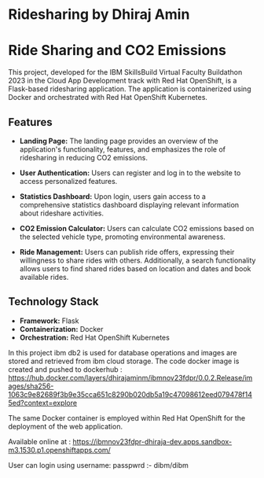 # Ridesharing by Dhiraj Amin

# Ride Sharing and CO2 Emissions

This project, developed for the IBM SkillsBuild Virtual Faculty Buildathon 2023 in the Cloud App Development track with Red Hat OpenShift, is a Flask-based ridesharing application. The application is containerized using Docker and orchestrated with Red Hat OpenShift Kubernetes.

## Features

- **Landing Page:** The landing page provides an overview of the application's functionality, features, and emphasizes the role of ridesharing in reducing CO2 emissions.

- **User Authentication:** Users can register and log in to the website to access personalized features.

- **Statistics Dashboard:** Upon login, users gain access to a comprehensive statistics dashboard displaying relevant information about rideshare activities.

- **CO2 Emission Calculator:** Users can calculate CO2 emissions based on the selected vehicle type, promoting environmental awareness.

- **Ride Management:** Users can publish ride offers, expressing their willingness to share rides with others. Additionally, a search functionality allows users to find shared rides based on location and dates and book available rides.

## Technology Stack

- **Framework:** Flask
- **Containerization:** Docker
- **Orchestration:** Red Hat OpenShift Kubernetes

In this project ibm db2 is used for database operations and images are stored and retrieved from ibm cloud storage. The code docker image is created and pushed to 
dockerhub : https://hub.docker.com/layers/dhirajaminm/ibmnov23fdpr/0.0.2.Release/images/sha256-1063c9e82689f3b9e35cca651c8290b020db5a19c47098612eed079478f145ed?context=explore

The same Docker container is employed within Red Hat OpenShift for the deployment of the web application.


Available online at : https://ibmnov23fdpr-dhiraja-dev.apps.sandbox-m3.1530.p1.openshiftapps.com/

User can login using username: passpwrd :- dibm/dibm
